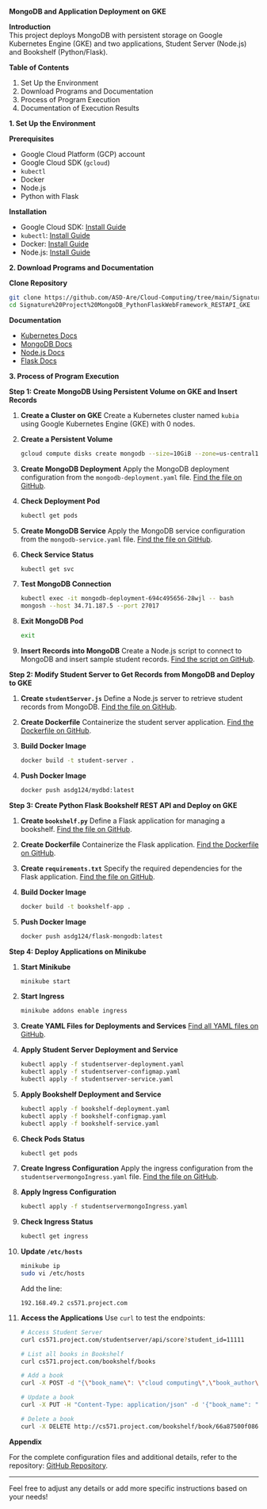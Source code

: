 **MongoDB and Application Deployment on GKE**

**Introduction**  
This project deploys MongoDB with persistent storage on Google Kubernetes Engine (GKE) and two applications, Student Server (Node.js) and Bookshelf (Python/Flask).

**Table of Contents**
1. Set Up the Environment
2. Download Programs and Documentation
3. Process of Program Execution
4. Documentation of Execution Results

**1. Set Up the Environment**

**Prerequisites**
- Google Cloud Platform (GCP) account
- Google Cloud SDK (`gcloud`)
- `kubectl`
- Docker
- Node.js
- Python with Flask

**Installation**
- Google Cloud SDK: [Install Guide](https://cloud.google.com/sdk/docs/install)
- `kubectl`: [Install Guide](https://kubernetes.io/docs/tasks/tools/install-kubectl/)
- Docker: [Install Guide](https://docs.docker.com/get-docker/)
- Node.js: [Install Guide](https://nodejs.org/en/download/)

**2. Download Programs and Documentation**

**Clone Repository**
```bash
git clone https://github.com/ASD-Are/Cloud-Computing/tree/main/Signature%20Project%20MongoDB_PythonFlaskWebFramework_RESTAPI_GKE
cd Signature%20Project%20MongoDB_PythonFlaskWebFramework_RESTAPI_GKE
```

**Documentation**
- [Kubernetes Docs](https://kubernetes.io/docs/)
- [MongoDB Docs](https://docs.mongodb.com/)
- [Node.js Docs](https://nodejs.org/en/docs/)
- [Flask Docs](https://flask.palletsprojects.com/)

**3. Process of Program Execution**

**Step 1: Create MongoDB Using Persistent Volume on GKE and Insert Records**

1. **Create a Cluster on GKE**
   Create a Kubernetes cluster named `kubia` using Google Kubernetes Engine (GKE) with 0 nodes.

2. **Create a Persistent Volume**
   ```bash
   gcloud compute disks create mongodb --size=10GiB --zone=us-central1-a
   ```

3. **Create MongoDB Deployment**
   Apply the MongoDB deployment configuration from the `mongodb-deployment.yaml` file. [Find the file on GitHub](https://github.com/ASD-Are/Cloud-Computing/tree/main/Signature%20Project%20MongoDB_PythonFlaskWebFramework_RESTAPI_GKE).

4. **Check Deployment Pod**
   ```bash
   kubectl get pods
   ```

5. **Create MongoDB Service**
   Apply the MongoDB service configuration from the `mongodb-service.yaml` file. [Find the file on GitHub](https://github.com/ASD-Are/Cloud-Computing/tree/main/Signature%20Project%20MongoDB_PythonFlaskWebFramework_RESTAPI_GKE).

6. **Check Service Status**
   ```bash
   kubectl get svc
   ```

7. **Test MongoDB Connection**
   ```bash
   kubectl exec -it mongodb-deployment-694c495656-28wjl -- bash
   mongosh --host 34.71.187.5 --port 27017
   ```

8. **Exit MongoDB Pod**
   ```bash
   exit
   ```

9. **Insert Records into MongoDB**
   Create a Node.js script to connect to MongoDB and insert sample student records. [Find the script on GitHub](https://github.com/ASD-Are/Cloud-Computing/tree/main/Signature%20Project%20MongoDB_PythonFlaskWebFramework_RESTAPI_GKE).

**Step 2: Modify Student Server to Get Records from MongoDB and Deploy to GKE**

1. **Create `studentServer.js`**
   Define a Node.js server to retrieve student records from MongoDB. [Find the file on GitHub](https://github.com/ASD-Are/Cloud-Computing/tree/main/Signature%20Project%20MongoDB_PythonFlaskWebFramework_RESTAPI_GKE).

2. **Create Dockerfile**
   Containerize the student server application. [Find the Dockerfile on GitHub](https://github.com/ASD-Are/Cloud-Computing/tree/main/Signature%20Project%20MongoDB_PythonFlaskWebFramework_RESTAPI_GKE).

3. **Build Docker Image**
   ```bash
   docker build -t student-server .
   ```

4. **Push Docker Image**
   ```bash
   docker push asdg124/mydbd:latest
   ```

**Step 3: Create Python Flask Bookshelf REST API and Deploy on GKE**

1. **Create `bookshelf.py`**
   Define a Flask application for managing a bookshelf. [Find the file on GitHub](https://github.com/ASD-Are/Cloud-Computing/tree/main/Signature%20Project%20MongoDB_PythonFlaskWebFramework_RESTAPI_GKE).

2. **Create Dockerfile**
   Containerize the Flask application. [Find the Dockerfile on GitHub](https://github.com/ASD-Are/Cloud-Computing/tree/main/Signature%20Project%20MongoDB_PythonFlaskWebFramework_RESTAPI_GKE).

3. **Create `requirements.txt`**
   Specify the required dependencies for the Flask application. [Find the file on GitHub](https://github.com/ASD-Are/Cloud-Computing/tree/main/Signature%20Project%20MongoDB_PythonFlaskWebFramework_RESTAPI_GKE).

4. **Build Docker Image**
   ```bash
   docker build -t bookshelf-app .
   ```

5. **Push Docker Image**
   ```bash
   docker push asdg124/flask-mongodb:latest
   ```

**Step 4: Deploy Applications on Minikube**

1. **Start Minikube**
   ```bash
   minikube start
   ```

2. **Start Ingress**
   ```bash
   minikube addons enable ingress
   ```

3. **Create YAML Files for Deployments and Services**
   [Find all YAML files on GitHub](https://github.com/ASD-Are/Cloud-Computing/tree/main/Signature%20Project%20MongoDB_PythonFlaskWebFramework_RESTAPI_GKE).

4. **Apply Student Server Deployment and Service**
   ```bash
   kubectl apply -f studentserver-deployment.yaml
   kubectl apply -f studentserver-configmap.yaml
   kubectl apply -f studentserver-service.yaml
   ```

5. **Apply Bookshelf Deployment and Service**
   ```bash
   kubectl apply -f bookshelf-deployment.yaml
   kubectl apply -f bookshelf-configmap.yaml
   kubectl apply -f bookshelf-service.yaml
   ```

6. **Check Pods Status**
   ```bash
   kubectl get pods
   ```

7. **Create Ingress Configuration**
   Apply the ingress configuration from the `studentservermongoIngress.yaml` file. [Find the file on GitHub](https://github.com/ASD-Are/Cloud-Computing/tree/main/Signature%20Project%20MongoDB_PythonFlaskWebFramework_RESTAPI_GKE).

8. **Apply Ingress Configuration**
   ```bash
   kubectl apply -f studentservermongoIngress.yaml
   ```

9. **Check Ingress Status**
   ```bash
   kubectl get ingress
   ```

10. **Update `/etc/hosts`**
    ```bash
    minikube ip
    sudo vi /etc/hosts
    ```
    Add the line:
    ```
    192.168.49.2 cs571.project.com
    ```

11. **Access the Applications**
    Use `curl` to test the endpoints:
    ```bash
    # Access Student Server
    curl cs571.project.com/studentserver/api/score?student_id=11111

    # List all books in Bookshelf
    curl cs571.project.com/bookshelf/books

    # Add a book
    curl -X POST -d "{\"book_name\": \"cloud computing\",\"book_author\": \"unknown\", \"isbn\": \"123456\" }" http://cs571.project.com/bookshelf/book

    # Update a book
    curl -X PUT -H "Content-Type: application/json" -d '{"book_name": "Updated Book Name", "book_author": "Updated Author", "isbn": "Updated ISBN"}' http://cs571.project.com/bookshelf/book/66a87500f086ee9aa5b9bae1

    # Delete a book
    curl -X DELETE http://cs571.project.com/bookshelf/book/66a87500f086ee9aa5b9bae1
    ```

**Appendix**

For the complete configuration files and additional details, refer to the repository: [GitHub Repository](https://github.com/ASD-Are/Cloud-Computing/tree/main/Signature%20Project%20MongoDB_PythonFlaskWebFramework_RESTAPI_GKE).

---

Feel free to adjust any details or add more specific instructions based on your needs!
